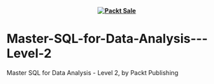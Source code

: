 
<b><p align='center'>[![Packt Sale](https://static.packt-cdn.com/assets/images/packt+events/Improve_UX.png)](https://packt.link/algotradingpython)</p></b> 

# Master-SQL-for-Data-Analysis---Level-2
Master SQL for Data Analysis - Level 2, by Packt Publishing
